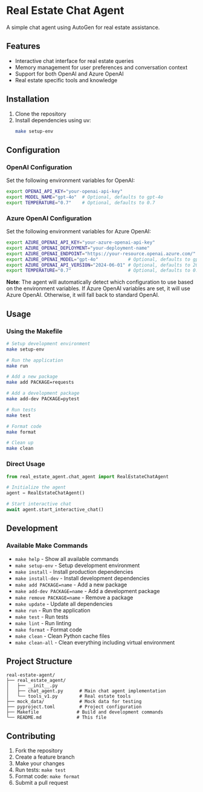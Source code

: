 # Real Estate Chat Agent

A simple chat agent using AutoGen for real estate assistance.

## Features

- Interactive chat interface for real estate queries
- Memory management for user preferences and conversation context
- Support for both OpenAI and Azure OpenAI
- Real estate specific tools and knowledge

## Installation

1. Clone the repository
2. Install dependencies using uv:
   ```bash
   make setup-env
   ```

## Configuration

### OpenAI Configuration

Set the following environment variables for OpenAI:

```bash
export OPENAI_API_KEY="your-openai-api-key"
export MODEL_NAME="gpt-4o"  # Optional, defaults to gpt-4o
export TEMPERATURE="0.7"    # Optional, defaults to 0.7
```

### Azure OpenAI Configuration

Set the following environment variables for Azure OpenAI:

```bash
export AZURE_OPENAI_API_KEY="your-azure-openai-api-key"
export AZURE_OPENAI_DEPLOYMENT="your-deployment-name"
export AZURE_OPENAI_ENDPOINT="https://your-resource.openai.azure.com/"
export AZURE_OPENAI_MODEL="gpt-4o"           # Optional, defaults to gpt-4o
export AZURE_OPENAI_API_VERSION="2024-06-01" # Optional, defaults to 2024-06-01
export TEMPERATURE="0.7"                     # Optional, defaults to 0.7
```

**Note**: The agent will automatically detect which configuration to use based on the environment variables. If Azure OpenAI variables are set, it will use Azure OpenAI. Otherwise, it will fall back to standard OpenAI.

## Usage

### Using the Makefile

```bash
# Setup development environment
make setup-env

# Run the application
make run

# Add a new package
make add PACKAGE=requests

# Add a development package
make add-dev PACKAGE=pytest

# Run tests
make test

# Format code
make format

# Clean up
make clean
```

### Direct Usage

```python
from real_estate_agent.chat_agent import RealEstateChatAgent

# Initialize the agent
agent = RealEstateChatAgent()

# Start interactive chat
await agent.start_interactive_chat()
```

## Development

### Available Make Commands

- `make help` - Show all available commands
- `make setup-env` - Setup development environment
- `make install` - Install production dependencies
- `make install-dev` - Install development dependencies
- `make add PACKAGE=name` - Add a new package
- `make add-dev PACKAGE=name` - Add a development package
- `make remove PACKAGE=name` - Remove a package
- `make update` - Update all dependencies
- `make run` - Run the application
- `make test` - Run tests
- `make lint` - Run linting
- `make format` - Format code
- `make clean` - Clean Python cache files
- `make clean-all` - Clean everything including virtual environment

## Project Structure

```
real-estate-agent/
├── real_estate_agent/
│   ├── __init__.py
│   ├── chat_agent.py      # Main chat agent implementation
│   └── tools_v1.py        # Real estate tools
├── mock_data/             # Mock data for testing
├── pyproject.toml         # Project configuration
├── Makefile              # Build and development commands
└── README.md             # This file
```

## Contributing

1. Fork the repository
2. Create a feature branch
3. Make your changes
4. Run tests: `make test`
5. Format code: `make format`
6. Submit a pull request
